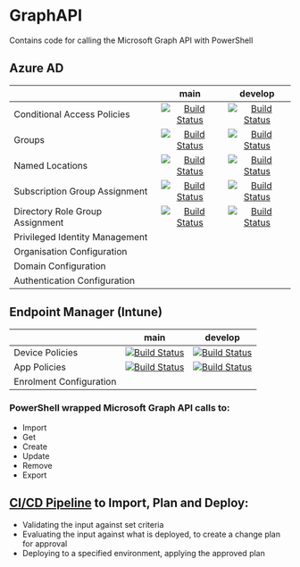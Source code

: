 # GraphAPI
Contains code for calling the Microsoft Graph API with PowerShell
## Azure AD
|  |  main  | develop |
|:---| :----: | :-----: |
| Conditional Access Policies |[![Build Status](https://dev.azure.com/wesleytrust/GraphAPI/_apis/build/status/Azure%20AD/Conditional%20Access/SVC-CA%3BENV-P%3B%20Policies?branchName=main)](https://dev.azure.com/wesleytrust/GraphAPI/_build/latest?definitionId=2&branchName=main)|[![Build Status](https://dev.azure.com/wesleytrust/GraphAPI/_apis/build/status/Azure%20AD/Conditional%20Access/SVC-CA%3BENV-D%3B%20Policies?branchName=develop)](https://dev.azure.com/wesleytrust/GraphAPI/_build/latest?definitionId=5&branchName=develop)|
| Groups |[![Build Status](https://dev.azure.com/wesleytrust/GraphAPI/_apis/build/status/Azure%20AD/Groups/SVC-AD%3BENV-P%3B%20Groups?branchName=main)](https://dev.azure.com/wesleytrust/GraphAPI/_build/latest?definitionId=9&branchName=main)|[![Build Status](https://dev.azure.com/wesleytrust/GraphAPI/_apis/build/status/Azure%20AD/Groups/SVC-AD%3BENV-D%3B%20Groups?branchName=develop)](https://dev.azure.com/wesleytrust/GraphAPI/_build/latest?definitionId=7&branchName=develop)|
| Named Locations |[![Build Status](https://dev.azure.com/wesleytrust/GraphAPI/_apis/build/status/Azure%20AD/Named%20Locations/SVC-AD%3BENV-P%3B%20Named%20Locations?branchName=main)](https://dev.azure.com/wesleytrust/GraphAPI/_build/latest?definitionId=10&branchName=main)|[![Build Status](https://dev.azure.com/wesleytrust/GraphAPI/_apis/build/status/Azure%20AD/Named%20Locations/SVC-AD%3BENV-D%3B%20Named%20Locations?branchName=develop)](https://dev.azure.com/wesleytrust/GraphAPI/_build/latest?definitionId=11&branchName=develop)|
| Subscription Group Assignment | [![Build Status](https://dev.azure.com/wesleytrust/GraphAPI/_apis/build/status/Azure%20AD/Subscriptions/SVC-CS%3BENV-P%3B%20Subscriptions?branchName=main)](https://dev.azure.com/wesleytrust/GraphAPI/_build/latest?definitionId=23&branchName=main) | [![Build Status](https://dev.azure.com/wesleytrust/GraphAPI/_apis/build/status/Azure%20AD/Subscriptions/SVC-CS%3BENV-D%3B%20Subscriptions?branchName=develop)](https://dev.azure.com/wesleytrust/GraphAPI/_build/latest?definitionId=24&branchName=develop) |
| Directory Role Group Assignment | [![Build Status](https://dev.azure.com/wesleytrust/GraphAPI/_apis/build/status/Azure%20AD/Roles/SVC-AR%3BENV-P%3B%20Roles?branchName=main)](https://dev.azure.com/wesleytrust/GraphAPI/_build/latest?definitionId=27&branchName=main) | [![Build Status](https://dev.azure.com/wesleytrust/GraphAPI/_apis/build/status/Azure%20AD/Roles/SVC-AR%3BENV-D%3B%20Roles?branchName=develop)](https://dev.azure.com/wesleytrust/GraphAPI/_build/latest?definitionId=28&branchName=develop) |
| Privileged Identity Management | | |
| Organisation Configuration | | |
| Domain Configuration | | |
| Authentication Configuration | | |
## Endpoint Manager (Intune)
|  |  main  | develop |
|:---| :----: | :-----: |
| Device Policies | [![Build Status](https://dev.azure.com/wesleytrust/GraphAPI/_apis/build/status/Endpoint%20Manager/Device%20Management/Policies/SVC-EM%3BENV-P%3B%20Device%20Policies?branchName=main)](https://dev.azure.com/wesleytrust/GraphAPI/_build/latest?definitionId=18&branchName=main) | [![Build Status](https://dev.azure.com/wesleytrust/GraphAPI/_apis/build/status/Endpoint%20Manager/Device%20Management/Policies/SVC-EM%3BENV-D%3B%20Device%20Policies?branchName=develop)](https://dev.azure.com/wesleytrust/GraphAPI/_build/latest?definitionId=19&branchName=develop) |
| App Policies  | [![Build Status](https://dev.azure.com/wesleytrust/GraphAPI/_apis/build/status/Endpoint%20Manager/App%20Management/Policies/SVC-EM%3BENV-P%3B%20App%20Policies?branchName=main)](https://dev.azure.com/wesleytrust/GraphAPI/_build/latest?definitionId=15&branchName=main) | [![Build Status](https://dev.azure.com/wesleytrust/GraphAPI/_apis/build/status/Endpoint%20Manager/App%20Management/Policies/SVC-EM%3BENV-D%3B%20App%20Policies?branchName=develop)](https://dev.azure.com/wesleytrust/GraphAPI/_build/latest?definitionId=16&branchName=develop) |
| Enrolment Configuration | | |
### PowerShell wrapped Microsoft Graph API calls to:
- Import
- Get
- Create
- Update
- Remove
- Export
## [CI/CD Pipeline][pipeline-link] to Import, Plan and Deploy:
- Validating the input against set criteria
- Evaluating the input against what is deployed, to create a change plan for approval
- Deploying to a specified environment, applying the approved plan

[pipeline-link]: https://dev.azure.com/wesleytrust/GraphAPI